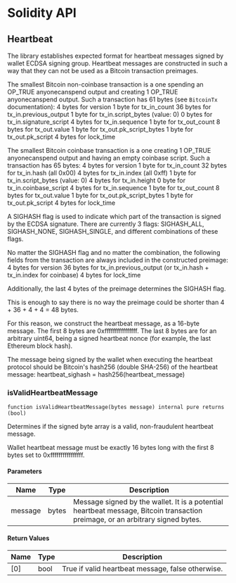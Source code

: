 # Solidity API

## Heartbeat

The library establishes expected format for heartbeat messages
signed by wallet ECDSA signing group. Heartbeat messages are
constructed in such a way that they can not be used as a Bitcoin
transaction preimages.

The smallest Bitcoin non-coinbase transaction is a one spending an
OP_TRUE anyonecanspend output and creating 1 OP_TRUE anyonecanspend
output. Such a transaction has 61 bytes (see `BitcoinTx` documentation):
4  bytes  for version
1  byte   for tx_in_count
36 bytes  for tx_in.previous_output
1  byte   for tx_in.script_bytes (value: 0)
0  bytes  for tx_in.signature_script
4  bytes  for tx_in.sequence
1  byte   for tx_out_count
8  bytes  for tx_out.value
1  byte   for tx_out.pk_script_bytes
1  byte   for tx_out.pk_script
4  bytes  for lock_time

The smallest Bitcoin coinbase transaction is a one creating
1 OP_TRUE anyonecanspend output and having an empty coinbase script.
Such a transaction has 65 bytes:
4  bytes  for version
1  byte   for tx_in_count
32 bytes  for tx_in.hash  (all 0x00)
4  bytes  for tx_in.index (all 0xff)
1  byte   for tx_in.script_bytes (value: 0)
4  bytes  for tx_in.height
0  byte   for tx_in.coinbase_script
4  bytes  for tx_in.sequence
1  byte   for tx_out_count
8  bytes  for tx_out.value
1  byte   for tx_out.pk_script_bytes
1  byte   for tx_out.pk_script
4  bytes  for lock_time

A SIGHASH flag is used to indicate which part of the transaction is
signed by the ECDSA signature. There are currently 3 flags:
SIGHASH_ALL, SIGHASH_NONE, SIGHASH_SINGLE, and different combinations
of these flags.

No matter the SIGHASH flag and no matter the combination, the following
fields from the transaction are always included in the constructed
preimage:
4  bytes  for version
36 bytes  for tx_in.previous_output (or tx_in.hash + tx_in.index for coinbase)
4  bytes  for lock_time

Additionally, the last 4 bytes of the preimage determines the SIGHASH
flag.

This is enough to say there is no way the preimage could be shorter
than 4 + 36 + 4 + 4 = 48 bytes.

For this reason, we construct the heartbeat message, as a 16-byte
message. The first 8 bytes are 0xffffffffffffffff. The last 8 bytes
are for an arbitrary uint64, being a signed heartbeat nonce (for
example, the last Ethereum block hash).

The message being signed by the wallet when executing the heartbeat
protocol should be Bitcoin's hash256 (double SHA-256) of the heartbeat
message:
heartbeat_sighash = hash256(heartbeat_message)

### isValidHeartbeatMessage

```solidity
function isValidHeartbeatMessage(bytes message) internal pure returns (bool)
```

Determines if the signed byte array is a valid, non-fraudulent
heartbeat message.

Wallet heartbeat message must be exactly 16 bytes long with the first
8 bytes set to 0xffffffffffffffff.

#### Parameters

| Name | Type | Description |
| ---- | ---- | ----------- |
| message | bytes | Message signed by the wallet. It is a potential heartbeat message, Bitcoin transaction preimage, or an arbitrary signed bytes. |

#### Return Values

| Name | Type | Description |
| ---- | ---- | ----------- |
| [0] | bool | True if valid heartbeat message, false otherwise. |

